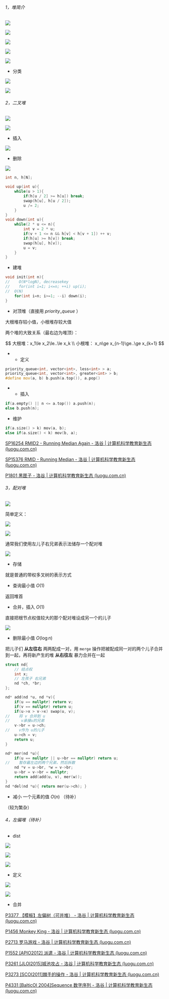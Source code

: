 ###### 1，堆简介

![](D:\Document%20And%20Settings2\lx\Desktop\oi-wiki\数据结构\堆\assets\2022-07-23-11-46-33-image.png)

![](D:\Document%20And%20Settings2\lx\Desktop\oi-wiki\数据结构\堆\assets\2022-07-23-11-46-41-image.png)

![](D:\Document%20And%20Settings2\lx\Desktop\oi-wiki\数据结构\堆\assets\2022-07-23-11-46-59-image.png)

![](D:\Document%20And%20Settings2\lx\Desktop\oi-wiki\数据结构\堆\assets\2022-07-23-11-47-08-image.png)

![](D:\Document%20And%20Settings2\lx\Desktop\oi-wiki\数据结构\堆\assets\2022-07-23-11-47-20-image.png)

+ 分类

![](D:\Document%20And%20Settings2\lx\Desktop\oi-wiki\数据结构\堆\assets\2022-07-23-11-47-34-image.png)

![](D:\Document%20And%20Settings2\lx\Desktop\oi-wiki\数据结构\堆\assets\2022-07-23-11-47-42-image.png)

###### 2，二叉堆

![](D:\Document%20And%20Settings2\lx\Desktop\oi-wiki\数据结构\堆\assets\2022-07-23-17-32-03-image.png)

![](D:\Document%20And%20Settings2\lx\Desktop\oi-wiki\数据结构\堆\assets\2022-07-23-17-32-12-image.png)

+ 插入

![](D:\Document%20And%20Settings2\lx\Desktop\oi-wiki\数据结构\堆\assets\2022-07-23-17-32-43-image.png)

+ 删除

![](D:\Document%20And%20Settings2\lx\Desktop\oi-wiki\数据结构\堆\assets\2022-07-23-17-33-03-image.png)

```cpp
int n, h[N];

void up(int u){
    while(u > 1){
        if(h[u / 2] >= h[u]) break;
        swap(h[u], h[u / 2]);
        u /= 2;
    }
}
void down(int u){
    while(2 * u <= n){
        int v = 2 * u;
        if(v + 1 <= n && h[v] < h[v + 1]) ++ v;
        if(h[u] >= h[v]) break;
        swap(h[u], h[v]);
        u = v;
    }
}
```

+ 建堆

```cpp
void init(int n){
//    O(N*logN), decreasekey
//    for(int i=1; i<=n; ++i) up(i);
//  O(N)
    for(int i=n; i>=1; --i) down(i);
}
```

+ 对顶堆（直接用 $priority\_queue$ ）

大根堆存较小值，小根堆存较大值

两个堆的大致关系（最右边为堆顶）：

$$
大根堆：x_1\le x_2\le..\le x_k \\ 小根堆： x_n\ge x_{n-1}\ge..\ge x_{k+1}
$$

+ + 定义

```cpp
priority_queue<int, vector<int>, less<int> > a;
priority_queue<int, vector<int>, greater<int> > b;
#define mov(a, b) b.push(a.top()), a.pop()
```

+ + 插入

```cpp
if(a.empty() || n <= a.top()) a.push(n);
else b.push(n);
```

+ 维护

```cpp
if(a.size() > k) mov(a, b);
else if(a.size() < k) mov(b, a);
```

[SP16254 RMID2 - Running Median Again - 洛谷 | 计算机科学教育新生态 (luogu.com.cn)](https://www.luogu.com.cn/problem/SP16254)

[SP15376 RMID - Running Median - 洛谷 | 计算机科学教育新生态 (luogu.com.cn)](https://www.luogu.com.cn/problem/SP15376)

[P1801 黑匣子 - 洛谷 | 计算机科学教育新生态 (luogu.com.cn)](https://www.luogu.com.cn/problem/P1801)

###### 3，配对堆

![](D:\Document%20And%20Settings2\lx\Desktop\oi-wiki\数据结构\堆\assets\2022-07-23-21-54-22-image.png)

简单定义：

![](D:\Document%20And%20Settings2\lx\Desktop\oi-wiki\数据结构\堆\assets\2022-07-23-23-06-00-image.png)

![](D:\Document%20And%20Settings2\lx\Desktop\oi-wiki\数据结构\堆\assets\2022-07-23-23-06-33-image.png)

通常我们使用左儿子右兄弟表示法储存一个配对堆

![](D:\Document%20And%20Settings2\lx\Desktop\oi-wiki\数据结构\堆\assets\2022-07-23-23-06-23-image.png)

+ 存储

就是普通的带权多叉树的表示方式

+ 查询最小值 $O(1)$

返回堆首

+ 合并，插入 $O(1)$

直接把根节点权值较大的那个配对堆设成另一个的儿子

![](D:\Document%20And%20Settings2\lx\Desktop\oi-wiki\数据结构\堆\assets\2022-07-23-23-09-28-image.png)

+ 删除最小值 $O(\log{n})$

把儿子们 **从左往右** 两两配成一对，用 `merge` 操作把被配成同一对的两个儿子合并到一起，再将新产生的堆 **从右往左** 暴力合并在一起

```cpp
struct nd{
    // 结点权 
    int x;
    // 左孩子 右兄弟 
    nd *ch, *br;
};

nd* add(nd *u, nd *v){
    if(u == nullptr) return v;
    if(v == nullptr) return u;
    if(u->x > v->x) swap(u, v);
//    将 v 合并到 u
//     v承接u的兄弟 
    v->br = u->ch;
//    v作为 u的儿子 
    u->ch = v;
    return u;
}

nd* mer(nd *u){
    if(u == nullptr || u->br == nullptr) return u;
//    暂存最左边的两个兄弟，然后拆散 
    nd *v = u->br, *w = v->br;
    u->br = v->br = nullptr;
    return add(add(u, v), mer(w));
}
nd *del(nd *u){ return mer(u->ch); }
```

+ 减小 一个元素的值 $O(n)$ （待补）

（较为繁杂）

###### 4，左偏堆（待补）

+ dist

![](D:\Document%20And%20Settings2\lx\Desktop\oi-wiki\数据结构\堆\assets\2022-07-24-07-35-58-image.png)

![](D:\Document%20And%20Settings2\lx\Desktop\oi-wiki\数据结构\堆\assets\2022-07-24-07-36-07-image.png)

![](D:\Document%20And%20Settings2\lx\Desktop\oi-wiki\数据结构\堆\assets\2022-07-24-07-36-21-image.png)

+ 定义

![](D:\Document%20And%20Settings2\lx\Desktop\oi-wiki\数据结构\堆\assets\2022-07-24-07-37-13-image.png)

![](D:\Document%20And%20Settings2\lx\Desktop\oi-wiki\数据结构\堆\assets\2022-07-24-07-37-18-image.png)

+ 合并

[P3377 【模板】左偏树（可并堆） - 洛谷 | 计算机科学教育新生态 (luogu.com.cn)](https://www.luogu.com.cn/problem/P3377)

[P1456 Monkey King - 洛谷 | 计算机科学教育新生态 (luogu.com.cn)](https://www.luogu.com.cn/problem/P1456)

[P2713 罗马游戏 - 洛谷 | 计算机科学教育新生态 (luogu.com.cn)](https://www.luogu.com.cn/problem/P2713)

[P1552 [APIO2012] 派遣 - 洛谷 | 计算机科学教育新生态 (luogu.com.cn)](https://www.luogu.com.cn/problem/P1552)

[P3261 [JLOI2015]城池攻占 - 洛谷 | 计算机科学教育新生态 (luogu.com.cn)](https://www.luogu.com.cn/problem/P3261)

[P3273 [SCOI2011]棘手的操作 - 洛谷 | 计算机科学教育新生态 (luogu.com.cn)](https://www.luogu.com.cn/problem/P3273)

[P4331 [BalticOI 2004]Sequence 数字序列 - 洛谷 | 计算机科学教育新生态 (luogu.com.cn)](https://www.luogu.com.cn/problem/P4331)
